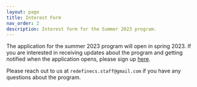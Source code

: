 ```yaml
---
layout: page
title: Interest Form
nav_order: 2
description: Interest form for the Summer 2023 program.
---
```


The application for the summer 2023 program will open in spring 2023. If you are interested in receiving updates about the program and getting notified when the application opens, please sign up [here](https://forms.gle/HtQP6AVPFLgHa3RA6). 

Please reach out to us at `redefinecs.staff@gmail.com` if you have any questions about the program. 

<!-- <script src="https://static.airtable.com/js/embed/embed_snippet_v1.js"></script><iframe class="airtable-embed" src="https://airtable.com/embed/shrjoecjr5WulSVaq?backgroundColor=green" frameborder="0" onmousewheel="" width="100%" height="800" style="background: transparent; border: 1px solid #ccc;"></iframe> -->
